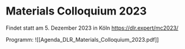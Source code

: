 
# Materials Colloquium 2023

Findet statt am 5. Dezember 2023 in Köln
https://dlr.expert/mc2023/

Programm:
![[Agenda_DLR_Materials_Colloquium_2023.pdf]]